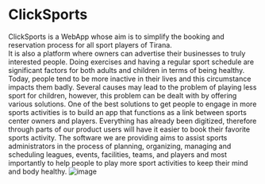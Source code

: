 # ClickSports
ClickSports is a WebApp whose aim is to simplify the booking and reservation process for all sport players of Tirana. <br/>
It is also a platform where owners can advertise their businesses to truly interested people. Doing exercises and having a regular sport schedule are significant factors for both adults and children in terms of being healthy. Today, people tend to be more inactive in their lives and this circumstance impacts them badly. Several causes may lead to the problem of playing less sport for children, however, this problem can be dealt with by offering various solutions.
	One of the best solutions to get people to engage in more sports activities is to build an app that functions as a link between sports center owners and players. Everything has already been digitized, therefore through parts of our product users will have it easier to book their favorite sports activity. 
The software we are providing aims to assist sports administrators in the process of planning, organizing, managing and scheduling leagues, events, facilities, teams, and players and most importantly to help people to play more sport activities to keep their mind and body healthy.
![image](https://user-images.githubusercontent.com/102799282/174259790-19f55a6f-c12e-46e7-8ac8-77f794e446e4.png)

